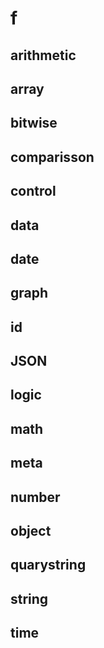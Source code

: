 # f

## arithmetic

## array

## bitwise

## comparisson

## control

## data

## date

## graph

## id

## JSON

## logic

## math

## meta

## number

## object

## quarystring

## string

## time